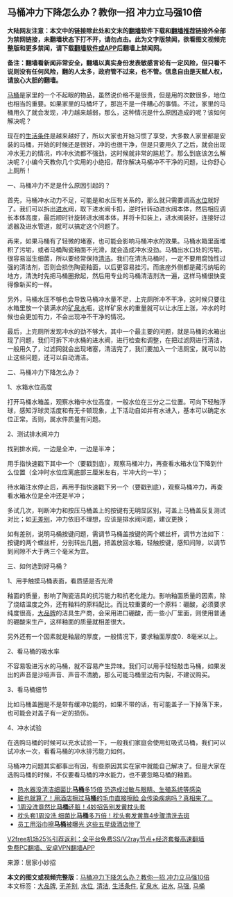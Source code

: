  <h2>马桶冲力下降怎么办？教你一招 冲力立马强10倍</h2> <p class="notice"><b>大陆网友注意：本文中的链接除此处和文末的<a href="https://github.com/bannedbook/fanqiang" >翻墙</a>软件下载和<a href="https://github.com/killgcd/justmysocks/blob/master/README.md">翻墙推荐</a>链接外全部为禁网链接，未翻墙状态下打不开，请勿点击。此为文字版禁闻，欲看图文视频完整版和更多禁闻，请下载<a href="https://github.com/bannedbook/fanqiang">翻墙软件或APP</a>后翻墙上禁闻网。</p><p>备注：翻墙看新闻非常安全，翻墙以真实身份发表敏感言论有一定风险，但只看不说则没有任何风险，翻的人太多，政府管不过来，也不管。信息自由是天赋人权，请放心大胆的翻墙。</b></p>  <div class="entry"> <p><a href="https://www.bannedbook.org/bnews/tag/%e9%a9%ac%e6%a1%b6/" class="st_tag internal_tag" rel="tag" title="标签 马桶 下的日志">马桶</a>是家里的一个不起眼的物品，虽然说价格不是很贵，但是用的次数很多，地位也相当的重要。如果家里的马桶坏了，那岂不是一件糟心的事情。不过，家里的马桶用久了就会发现，冲力越来越弱，那么，这种情况是什么原因造成的呢？该如何解决呢？</p> <p>现在的<a href="https://www.bannedbook.org/bnews/tag/%E7%94%9F%E6%B4%BB%E6%9D%A1%E4%BB%B6/" class="st_tag internal_tag" rel="tag" title="标签 生活条件 下的日志">生活条件</a>是越来越好了，所以大家也开始习惯了享受，大多数人家里都是安装的马桶，开始的时候还是很好，冲的也很干净，但是只要用久了之后，就会出现冲水无力的情况，咋冲水流都不强劲，这时候就非常的尴尬了。那么到底该怎么解决呢？小编今天教你几个实用的小绝招，帮你解决马桶冲不干净的问题，让你舒心上厕所！</p> <p>一、马桶冲力不足是什么原因引起的？</p> <p>首先，马桶冲水动力不足，可能是和水压有关系的，那么就只需要调高<a href="https://www.bannedbook.org/bnews/tag/%E6%B0%B4%E4%BD%8D/" class="st_tag internal_tag" rel="tag" title="标签 水位 下的日志">水位</a>就好了。我们可以拆出<a href="https://www.bannedbook.org/bnews/tag/%E8%BF%9B%E6%B0%B4/" class="st_tag internal_tag" rel="tag" title="标签 进水 下的日志">进水</a>阀，取下进水阀卡扣，逆时针转动进水阀本体，然后相应调长本体高度，最后顺时针旋转进水阀本体，并将卡扣装上，进水阀装好，连接好过滤器及进水管道，就可以搞定这个问题了。</p> <p>再来，如果马桶有了轻微的堵塞，也可能会影响马桶冲水的效果。马桶水箱里面堆积了污垢，或者马桶陶瓷釉面不光滑，就会造成冲水没劲。马桶出水口处的污垢，很容易滋生细菌，所以要经常保持<a href="https://www.bannedbook.org/bnews/tag/%E6%B8%85%E6%B4%81/" class="st_tag internal_tag" rel="tag" title="标签 清洁 下的日志">清洁</a>。我们在清洗马桶时，一定不要用腐蚀性过强的清洁剂，否则会损伤陶瓷釉面，以后更容易挂污。而底座外侧都是藏污纳垢的地方，清洗时先把马桶圈掀起，然后用专业的马桶清洁剂洗一遍，这样马桶很快变得像新买的一样。</p> <p>另外，马桶水压不够也会导致马桶冲水量不足，上完厕所冲不干净，这时候只要往水箱里放一个装满水的<a href="https://www.bannedbook.org/bnews/tag/%E7%9F%BF%E6%B3%89%E6%B0%B4/" class="st_tag internal_tag" rel="tag" title="标签 矿泉水 下的日志">矿泉水</a>瓶，这样矿泉水的重量就可以让水压上涨，冲水的时候也会更加有力，不会出现冲不干净的情况。</p> <p>最后，上完厕所发现冲水的劲不够大，其中一个最主要的问题，就是马桶的水箱出现了问题，我们可拆下冲水桶的进水阀，进行检查和调整，在把过滤网进行清洁，一般用久了，过滤网就会出现堵塞，清洁完了，我们要加入一个洁厕宝，就可以防止这些问题，还可以自动清洁。</p>  <p>二、马桶冲力下降怎么办？</p> <p>1、水箱水位高度</p> <p>打开马桶水箱盖，观察水箱中水位高度，一般水位在三分之二位置。可向下轻触浮球，感知浮球灵活度和有无卡顿现象，上下活动自如并有水进入，基本可以确定水位正常。否则，属水件质量有问题。</p> <p>2、测试排水阀冲力</p> <p>找到排水阀，一边是全冲，一边是半冲；</p> <p>用手指快速戳下其中一个（要戳到底），观察马桶冲力，再查看水箱水位下降到什么位置（全冲时水位应离底部三厘米左右，半冲大约一半）；</p> <p>待水箱注水停止后，再用手指快速戳下另一个（要戳到底），观察马桶冲力，再查看水箱水位是全冲还是半冲；</p>  <p>多试几次，判断冲力和按压马桶盖上的按键有无明显区别，可盖上马桶盖反复测试对比；如<a href="https://www.bannedbook.org/bnews/tag/%E6%97%A0%E5%B7%AE%E5%88%AB/" class="st_tag internal_tag" rel="tag" title="标签 无差别 下的日志">无差别</a>，冲力依旧不理想，应该是排水阀问题，建议更换；</p> <p>如有差别，说明马桶按键问题，需调节马桶盖按键的两个螺丝杆，调节方法如下：按键的两个螺丝杆，分别转出几圈，把盖放回水箱，轻触按键，感知间隙，以调节到间隙不大于两三个毫米为宜。</p> <p>三、如何选到好马桶？</p> <p>1、用手触摸马桶表面，看质感是否光滑</p> <p>釉面的质量，影响了陶瓷洁具的抗污能力和抗老化能力。影响釉面质量的因素，除了烧结温度之外，还有釉料的原料配比。而比较重要的一个原料：硼酸，必须要求纯度很高，<a href="https://www.bannedbook.org/bnews/tag/%e5%a4%a7%e5%93%81%e7%89%8c/" class="st_tag internal_tag" rel="tag" title="标签 大品牌 下的日志">大品牌</a>的洁具生产商，会采用进口硼酸，而一些小厂里面，则使用普通的硼酸来生产，这样釉面的质量就相差很大。</p> <p>另外还有一个因素就是釉层的厚度，一般情况下，要求釉面厚度0．8毫米以上。</p> <p>2、看马桶的吸水率</p>  <p>不容易吸进污水的马桶，就不容易产生异味。我们可以用手轻轻敲击马桶，如果发出的声音是沙哑声音、声音不清脆，那么可能马桶里边有内裂，不建议购买。</p> <p>3、看马桶细节</p> <p>比如马桶盖圈是不是带有缓冲功能的，如果不带的话，有可能盖子一下掉落下来，也可能会对盖子有一定的损伤。</p> <p>4、冲水试验</p> <p>在选购马桶的时候可以充水试验一下，一般我们家庭会使用虹吸式马桶，我们可以试冲水一次，看看马桶的冲水排污能力如何。</p> <p>马桶冲力问题其实都事出有因，有些原因其实在家中就能自己解决了。但是大家在选购马桶的时候，不仅要看马桶的冲水能力，也不要忽略马桶的釉面。</p> <ul class='op-related-articles' title='相关阅读'> <li><a href='https://www.bannedbook.org/bnews/lifebaike/20201212/1446263.html' target='_blank'>热水器没清洁细菌比<b>马桶</b>多15倍 恐造成过敏与眼睛、生殖系统等感染</a></li> <li><a href='https://www.bannedbook.org/bnews/health/20201130/1439365.html' target='_blank'>脏也就算了！用酒店擦过<b>马桶</b>的毛巾直接擦脸 会传染疾病吗？真相来了…</a></li> <li><a href='https://www.bannedbook.org/bnews/comments/20201129/1439142.html' target='_blank'>1周没洗竟然比<b>马桶</b>还脏！4妙招告别发黄枕头套</a></li> <li><a href='https://www.bannedbook.org/bnews/lifebaike/20201129/1439078.html' target='_blank'>枕头套1周没洗 细菌比<b>马桶</b>多万倍！枕头套发黄靠4步骤清洗去斑</a></li> <li><a href='https://www.bannedbook.org/bnews/lifebaike/20201126/1437163.html' target='_blank'>员工用浴巾擦<b>马桶</b>被曝光 这些五星级酒店惨了</a></li> </ul> <p class="texttj"> <a href="https://github.com/bannedbook/fanqiang/wiki/V2ray%E6%9C%BA%E5%9C%BA" target="_blank">V2free机场25%引荐返利：全平台免费SS/V2ray节点+经济套餐高速翻墙</a><br/> <a href="https://github.com/bannedbook/fanqiang/wiki/%E7%A6%81%E9%97%BB%E7%BD%91%E5%AE%89%E5%8D%93%E7%BF%BB%E5%A2%99%E6%96%B0%E9%97%BBAPP" target="_blank">免费PC翻墙、安卓VPN翻墙APP</a></p><p> 来源：居家小妙招 </p> <a name='sharetosocial'></a>       <div><b>本文的图文或视频完整版</b>：<a href='https://www.bannedbook.org/bnews/lifebaike/20201218/1450331.html'>马桶冲力下降怎么办？教你一招 冲力立马强10倍</a></div>  </div><!--END ENTRY--> <div class="postfooter"> <div>本文标签：<a href="https://www.bannedbook.org/bnews/tag/%e5%a4%a7%e5%93%81%e7%89%8c/" rel="tag">大品牌</a>, <a href="https://www.bannedbook.org/bnews/tag/%E6%97%A0%E5%B7%AE%E5%88%AB/" rel="tag">无差别</a>, <a href="https://www.bannedbook.org/bnews/tag/%E6%B0%B4%E4%BD%8D/" rel="tag">水位</a>, <a href="https://www.bannedbook.org/bnews/tag/%E6%B8%85%E6%B4%81/" rel="tag">清洁</a>, <a href="https://www.bannedbook.org/bnews/tag/%E7%94%9F%E6%B4%BB%E6%9D%A1%E4%BB%B6/" rel="tag">生活条件</a>, <a href="https://www.bannedbook.org/bnews/tag/%E7%9F%BF%E6%B3%89%E6%B0%B4/" rel="tag">矿泉水</a>, <a href="https://www.bannedbook.org/bnews/tag/%E8%BF%9B%E6%B0%B4/" rel="tag">进水</a>, <a href="https://www.bannedbook.org/bnews/tag/%e9%a9%ac%e5%bc%ba/" rel="tag">马强</a>, <a href="https://www.bannedbook.org/bnews/tag/%e9%a9%ac%e6%a1%b6/" rel="tag">马桶</a></div>  </div><!--END POSTFOOTER--> 